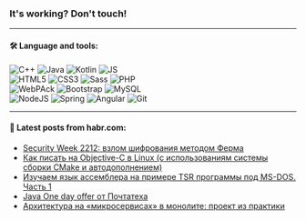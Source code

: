 ### It's working? Don't touch!

---

#### 🛠️ Language and tools:

![C++](https://img.shields.io/badge/C++-informational?logo=c%2B%2B&style=flat&logoColor=white&color=9C033A)
![Java](https://img.shields.io/badge/Java-informational?logo=java&style=flat&logoColor=white&color=007396)
![Kotlin](https://img.shields.io/badge/Kotlin-informational?logo=Kotlin&style=flat&logoColor=white&color=0095D5)
![JS](https://img.shields.io/badge/JS-informational?logo=javaScript&style=flat&logoColor=black&color=F7Df1E) <br>
![HTML5](https://img.shields.io/badge/HTML5-informational?logo=html5&style=flat&logoColor=white&color=E34F26)
![CSS3](https://img.shields.io/badge/CSS3-informational?logo=css3&style=flat&logoColor=white&color=157286)
![Sass](https://img.shields.io/badge/Saas-informational?logo=sass&style=flat&logoColor=white&color=hotpink)
![PHP](https://img.shields.io/badge/PHP-informational?logo=php&style=flat&logoColor=white&color=777BB4) <br>
![WebPAck](https://img.shields.io/badge/WebPack-informational?logo=webPack&style=flat&logoColor=white&color=FF6F00)
![Bootstrap](https://img.shields.io/badge/Bootstrap-informational?logo=Bootstrap&style=flat&logoColor=white&color=7952B3)
![MySQL](https://img.shields.io/badge/MySQL-informational?logo=MySQL&style=flat&logoColor=white&color=00f) <br>
![NodeJS](https://img.shields.io/badge/NodeJS-informational?logo=node.js&style=flat&logoColor=white&color=43853D)
![Spring](https://img.shields.io/badge/Spring-informational?logo=Spring&style=flat&logoColor=white&color=0A9EDC)
![Angular](https://img.shields.io/badge/Vue-informational?logo=vue.js&style=flat&logoColor=white&color=red)
![Git](https://img.shields.io/badge/Git-informational?logo=git&style=flat&logoColor=white&color=darkorange)

___

#### 💬 Latest posts from habr.com:

<!-- BLOG-POST-LIST:START -->
- [Security Week 2212: взлом шифрования методом Ферма](https://habr.com/ru/post/656709/?utm_source=habrahabr&utm_medium=rss&utm_campaign=656709)
- [Как писать на Objective-C в Linux &lpar;с использованиям системы сборки CMake и автодополнением&rpar;](https://habr.com/ru/post/656701/?utm_source=habrahabr&utm_medium=rss&utm_campaign=656701)
- [Изучаем язык ассемблера на примере TSR программы под MS-DOS. Часть 1](https://habr.com/ru/post/656657/?utm_source=habrahabr&utm_medium=rss&utm_campaign=656657)
- [Java One day offer от Почтатеха](https://habr.com/ru/post/656643/?utm_source=habrahabr&utm_medium=rss&utm_campaign=656643)
- [Архитектура на «микросервисах» в монолите: проект из практики](https://habr.com/ru/post/656095/?utm_source=habrahabr&utm_medium=rss&utm_campaign=656095)
<!-- BLOG-POST-LIST:END -->
